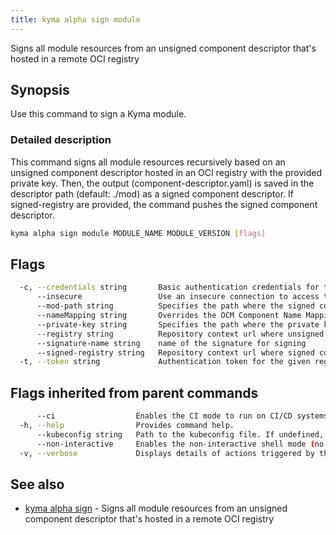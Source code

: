 ```yaml
---
title: kyma alpha sign module
---
```


Signs all module resources from an unsigned component descriptor that's hosted in a remote OCI registry

## Synopsis

Use this command to sign a Kyma module.

### Detailed description

This command signs all module resources recursively based on an unsigned component descriptor hosted in an OCI registry with the provided private key. Then, the output (component-descriptor.yaml) is saved in the descriptor path (default: ./mod) as a signed component descriptor. If signed-registry are provided, the command pushes the signed component descriptor.


```bash
kyma alpha sign module MODULE_NAME MODULE_VERSION [flags]
```

## Flags

```bash
  -c, --credentials string       Basic authentication credentials for the given registry in the format user:password
      --insecure                 Use an insecure connection to access the registry.
      --mod-path string          Specifies the path where the signed component descriptor will be stored (default "./mod")
      --nameMapping string       Overrides the OCM Component Name Mapping. Allowed values: "urlPath" or "sha256-digest". (default "urlPath")
      --private-key string       Specifies the path where the private key used for signing
      --registry string          Repository context url where unsigned component descriptor located
      --signature-name string    name of the signature for signing
      --signed-registry string   Repository context url where signed component descriptor located
  -t, --token string             Authentication token for the given registry (alternative to basic authentication).
```

## Flags inherited from parent commands

```bash
      --ci                  Enables the CI mode to run on CI/CD systems. It avoids any user interaction (such as no dialog prompts) and ensures that logs are formatted properly in log files (such as no spinners for CLI steps).
  -h, --help                Provides command help.
      --kubeconfig string   Path to the kubeconfig file. If undefined, Kyma CLI uses the KUBECONFIG environment variable, or falls back "/$HOME/.kube/config".
      --non-interactive     Enables the non-interactive shell mode (no colorized output, no spinner)
  -v, --verbose             Displays details of actions triggered by the command.
```

## See also

* [kyma alpha sign](kyma_alpha_sign.md)	 - Signs all module resources from an unsigned component descriptor that's hosted in a remote OCI registry

